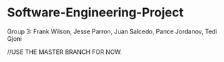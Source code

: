 # Software-Engineering-Project
Group 3: Frank Wilson, Jesse Parron, Juan Salcedo, Pance Jordanov, Tedi Gjoni

//USE THE MASTER BRANCH FOR NOW.
